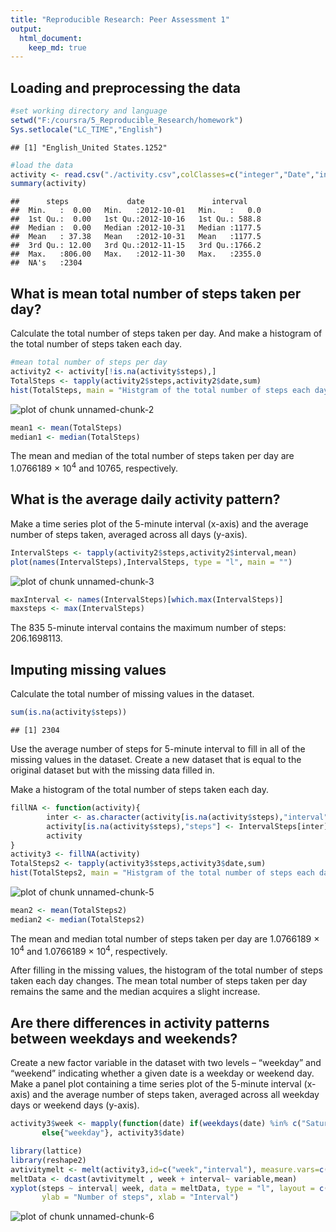 ```yaml
---
title: "Reproducible Research: Peer Assessment 1"
output: 
  html_document:
    keep_md: true
---
```



## Loading and preprocessing the data


```r
#set working directory and language
setwd("F:/coursra/5_Reproducible_Research/homework")
Sys.setlocale("LC_TIME","English")
```

```
## [1] "English_United States.1252"
```

```r
#load the data
activity <- read.csv("./activity.csv",colClasses=c("integer","Date","integer"))
summary(activity)
```

```
##      steps             date               interval     
##  Min.   :  0.00   Min.   :2012-10-01   Min.   :   0.0  
##  1st Qu.:  0.00   1st Qu.:2012-10-16   1st Qu.: 588.8  
##  Median :  0.00   Median :2012-10-31   Median :1177.5  
##  Mean   : 37.38   Mean   :2012-10-31   Mean   :1177.5  
##  3rd Qu.: 12.00   3rd Qu.:2012-11-15   3rd Qu.:1766.2  
##  Max.   :806.00   Max.   :2012-11-30   Max.   :2355.0  
##  NA's   :2304
```

## What is mean total number of steps taken per day?

Calculate the total number of steps taken per day. And make a histogram of the total number of steps taken each day.

```r
#mean total number of steps per day
activity2 <- activity[!is.na(activity$steps),]
TotalSteps <- tapply(activity2$steps,activity2$date,sum)
hist(TotalSteps, main = "Histgram of the total number of steps each day")
```

![plot of chunk unnamed-chunk-2](figure/unnamed-chunk-2-1.png) 

```r
mean1 <- mean(TotalSteps)
median1 <- median(TotalSteps)
```

The mean and median of the total number of steps taken per day are 1.0766189 &times; 10<sup>4</sup> and 10765, respectively.            

## What is the average daily activity pattern?

Make a time series plot of the 5-minute interval (x-axis) and the average number of steps taken, averaged across all days (y-axis).

```r
IntervalSteps <- tapply(activity2$steps,activity2$interval,mean)
plot(names(IntervalSteps),IntervalSteps, type = "l", main = "")
```

![plot of chunk unnamed-chunk-3](figure/unnamed-chunk-3-1.png) 

```r
maxInterval <- names(IntervalSteps)[which.max(IntervalSteps)]
maxsteps <- max(IntervalSteps)
```

The 835 5-minute interval contains the maximum number of steps:    206.1698113.

## Imputing missing values

Calculate the total number of missing values in the dataset.

```r
sum(is.na(activity$steps))
```

```
## [1] 2304
```

Use the average number of steps for 5-minute interval to fill in all of the missing values in the dataset. Create a new dataset that is equal to the original dataset but with the missing data filled in.

Make a histogram of the total number of steps taken each day.

```r
fillNA <- function(activity){
        inter <- as.character(activity[is.na(activity$steps),"interval"])
        activity[is.na(activity$steps),"steps"] <- IntervalSteps[inter]
        activity
}
activity3 <- fillNA(activity)
TotalSteps2 <- tapply(activity3$steps,activity3$date,sum)
hist(TotalSteps2, main = "Histgram of the total number of steps each day")
```

![plot of chunk unnamed-chunk-5](figure/unnamed-chunk-5-1.png) 

```r
mean2 <- mean(TotalSteps2)
median2 <- median(TotalSteps2)
```

The mean and median total number of steps taken per day are 1.0766189 &times; 10<sup>4</sup> and 1.0766189 &times; 10<sup>4</sup>, respectively.       

After filling in the missing values, the histogram of the total number of steps taken each day changes. The mean total number of steps taken per day remains the same and the median acquires a slight increase.

## Are there differences in activity patterns between weekdays and weekends?

Create a new factor variable in the dataset with two levels – “weekday” and “weekend” indicating whether a given date is a weekday or weekend day. Make a panel plot containing a time series plot of the 5-minute interval (x-axis) and the average number of steps taken, averaged across all weekday days or weekend days (y-axis).


```r
activity3$week <- mapply(function(date) if(weekdays(date) %in% c("Saturday","Sunday")){"weekend"}
       else{"weekday"}, activity3$date)

library(lattice)
library(reshape2)
avtivitymelt <- melt(activity3,id=c("week","interval"), measure.vars=c("steps"))
meltData <- dcast(avtivitymelt , week + interval~ variable,mean)
xyplot(steps ~ interval| week, data = meltData, type = "l", layout = c(1, 2),
       ylab = "Number of steps", xlab = "Interval")
```

![plot of chunk unnamed-chunk-6](figure/unnamed-chunk-6-1.png) 
